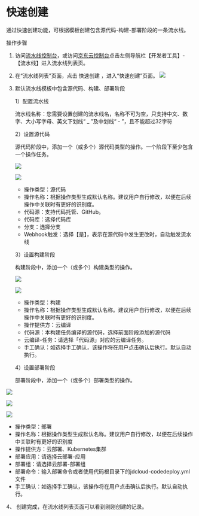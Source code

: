 # 快速创建
通过快速创建功能，可根据模板创建包含源代码-构建-部署阶段的一条流水线。

操作步骤

1. 访问[流水线控制台](https://codepipeline-console.jdcloud.com/pipeline/list)，或访问[京东云控制台](https://console.jdcloud.com)点击左侧导航栏【开发者工具】-【流水线】进入流水线列表页。

2. 在“流水线列表”页面，点击 快速创建 ，进入“快速创建”页面。
 ![](/image/codepipeline/Quick-Creation.png) 

3. 默认流水线模板中包含源代码、构建、部署阶段 

   1）配置流水线
  
   流水线名称：您需要设置创建的流水线名，名称不可为空，只支持中文、数字、大小写字母、英文下划线“ _ ”及中划线“ - ”，且不能超过32字符

   2）设置源代码
  
   源代码阶段中，添加一个（或多个）源代码类型的操作。一个阶段下至少包含一个操作任务。
   
   ![](/image/codepipeline/cre-source-stage.png)
   
   ![](/image/codepipeline/cre-source-stage2.png) 
  
   * 操作类型：源代码
   * 操作名称：根据操作类型生成默认名称。建议用户自行修改，以便在后续操作中关联时有更好的识别度。
   * 代码源：支持代码托管、GitHub。
   * 代码库：选择代码库
   * 分支：选择分支
   * Webhook触发：选择【是】，表示在源代码中发生更改时，自动触发流水线


   3）设置构建阶段
  
   构建阶段中，添加一个（或多个）构建类型的操作。
   
   ![](/image/codepipeline/cre-build-stage.png)
      
   ![](/image/codepipeline/cre-build-action.png)
 
   * 操作类型：构建
   * 操作名称：根据操作类型生成默认名称。建议用户自行修改，以便在后续操作中关联时有更好的识别度。
   * 操作提供方：云编译
   * 代码源：本构建任务编译的源代码，选择前面阶段添加的源代码
   * 云编译-任务：请选择「代码源」对应的云编译任务。
   * 手工确认：如选择手工确认，该操作将在用户点击确认后执行。默认自动执行。

   4）设置部署阶段
  
   部署阶段中，添加一个（或多个）部署类型的操作。
   
  ![](/image/codepipeline/cre-deploy-stage.png) 
     
  ![](/image/codepipeline/cre-deploy-action.png)
  
  ![](/image/codepipeline/cre-deploy-action2.png)

  

   * 操作类型：部署
   * 操作名称：根据操作类型生成默认名称。建议用户自行修改，以便在后续操作中关联时有更好的识别度
   * 操作提供方：云部署、Kubernetes集群
   * 部署应用：请选择云部署-应用
   * 部署组：请选择云部署-部署组
   * 部署命令：输入部署命令或者使用代码根目录下的jdcloud-codedeploy.yml文件
   * 手工确认：如选择手工确认，该操作将在用户点击确认后执行。默认自动执行。

4、	创建完成，在流水线列表页面可以看到刚刚创建的记录。

